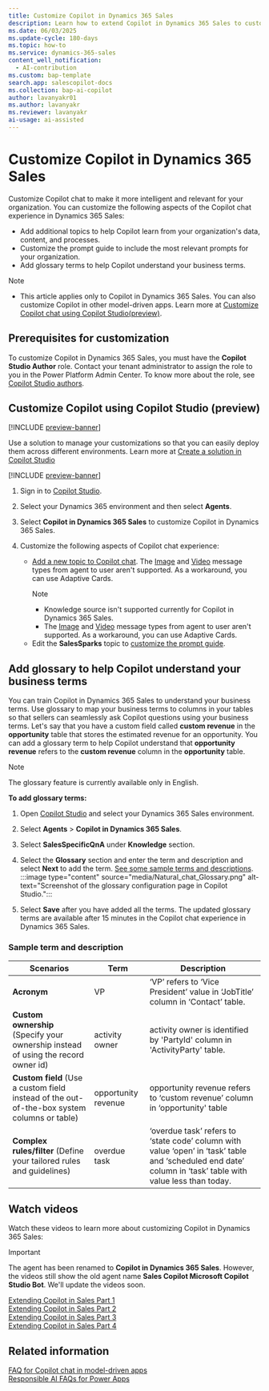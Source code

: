 ```yaml
---
title: Customize Copilot in Dynamics 365 Sales
description: Learn how to extend Copilot in Dynamics 365 Sales to customize the welcome message, add prompts, and the prompt guide.
ms.date: 06/03/2025
ms.update-cycle: 180-days
ms.topic: how-to
ms.service: dynamics-365-sales
content_well_notification:
  - AI-contribution
ms.custom: bap-template
search.app: salescopilot-docs
ms.collection: bap-ai-copilot
author: lavanyakr01
ms.author: lavanyakr
ms.reviewer: lavanyakr
ai-usage: ai-assisted
---
```


# Customize Copilot in Dynamics 365 Sales

Customize Copilot chat to make it more intelligent and relevant for your organization. You can customize the following aspects of the Copilot chat experience in Dynamics 365 Sales:

- Add additional topics to help Copilot learn from your organization's data, content, and processes.
- Customize the prompt guide to include the most relevant prompts for your organization.
- Add glossary terms to help Copilot understand your business terms.

> [!NOTE]
>- This article applies only to Copilot in Dynamics 365 Sales. You can also customize Copilot in other model-driven apps. Learn more at [Customize Copilot chat using Copilot Studio(preview)](/power-apps/maker/model-driven-apps/customize-copilot-chat).

## Prerequisites for customization

To customize Copilot in Dynamics 365 Sales, you must have the **Copilot Studio Author** role. Contact your tenant administrator to assign the role to you in the Power Platform Admin Center. To know more about the role, see [Copilot Studio authors](/microsoft-copilot-studio/billing-licensing#copilot-studio-authors).  


## Customize Copilot using Copilot Studio (preview)

[!INCLUDE [preview-banner](~/../shared-content/shared/preview-includes/preview-banner-section.md)]

Use a solution to manage your customizations so that you can easily deploy them across different environments. Learn more at [Create a solution in Copilot Studio](/microsoft-copilot-studio/authoring-solutions-overview)

[!INCLUDE [preview-banner](~/../shared-content/shared/preview-includes/preview-note-d365.md)]

1. Sign in to [Copilot Studio](https://copilotstudio.microsoft.com/).
1. Select your Dynamics 365 environment and then select **Agents**.
1. Select **Copilot in Dynamics 365 Sales** to customize Copilot in Dynamics 365 Sales.
1. Customize the following aspects of Copilot chat experience:

    - [Add a new topic to Copilot chat](/power-apps/maker/model-driven-apps/customize-copilot-chat#add-new-topic-to-copilot-chat). The [Image](/microsoft-copilot-studio/authoring-send-message#add-an-image) and [Video](/microsoft-copilot-studio/authoring-send-message#add-an-image) message types from agent to user aren't supported. As a workaround, you can use Adaptive Cards.
      > [!NOTE]
      >- Knowledge source isn't supported currently for Copilot in Dynamics 365 Sales.
      >- The [Image](/microsoft-copilot-studio/authoring-send-message#add-an-image) and [Video](/microsoft-copilot-studio/authoring-send-message#add-an-image) message types from agent to user aren't supported. As a workaround, you can use Adaptive Cards.
    - Edit the **SalesSparks** topic to [customize the prompt guide](/power-apps/maker/model-driven-apps/customize-copilot-chat#prompt-guide-customizations).

<a name="add-glossary"></a>

## Add glossary to help Copilot understand your business terms

You can train Copilot in Dynamics 365 Sales to understand your business terms. Use glossary to map your business terms to columns in your tables so that sellers can seamlessly ask Copilot questions using your business terms. Let's say that you have a custom field called **custom revenue** in the **opportunity** table that stores the estimated revenue for an opportunity. You can add a glossary term to help Copilot understand that **opportunity revenue** refers to the **custom revenue** column in the **opportunity** table.

> [!NOTE]
> The glossary feature is currently available only in English.

**To add glossary terms:**

1. Open [Copilot Studio](https://copilotstudio.microsoft.com) and select your Dynamics 365 Sales environment.

1. Select **Agents** > **Copilot in Dynamics 365 Sales**.
1. Select **SalesSpecificQnA** under **Knowledge** section.
1. Select the **Glossary** section and enter the term and description and select **Next** to add the term. [See some sample terms and descriptions](#sample-term-and-description).
   :::image type="content" source="media/Natural_chat_Glossary.png" alt-text="Screenshot of the glossary configuration page in Copilot Studio.":::
1. Select **Save** after you have added all the terms.
   The updated glossary terms are available after 15 minutes in the Copilot chat experience in Dynamics 365 Sales.

### Sample term and description

| Scenarios  | Term  | Description |
|-----------------------|---------|-----------------------|
| **Acronym** | VP | ‘VP’ refers to ‘Vice President’ value in ‘JobTitle’ column in ‘Contact’ table. |
| **Custom ownership** (Specify your ownership instead of using the record owner id) | activity owner  | activity owner is identified by 'PartyId' column in 'ActivityParty' table.  |
| **Custom field** (Use a custom field instead of the out-of-the-box system columns or table) | opportunity revenue  | opportunity revenue refers to ‘custom revenue’ column in ‘opportunity' table  |
| **Complex rules/filter** (Define your tailored rules and guidelines) | overdue task  | ‘overdue task’ refers to ‘state code’ column with value ‘open’ in ‘task’ table and ‘scheduled end date’ column in ‘task’ table with value less than today.  |

## Watch videos

Watch these videos to learn more about customizing Copilot in Dynamics 365 Sales:

> [!IMPORTANT]
> The agent has been renamed to **Copilot in Dynamics 365 Sales**. However, the videos still show the old agent name **Sales Copilot Microsoft Copilot Studio Bot**. We'll update the videos soon.

[Extending Copilot in Sales Part 1](https://www.youtube.com/watch?v=638gZ8yLCIc&t=1s)  
[Extending Copilot in Sales Part 2](https://www.youtube.com/watch?v=4u9h0OBFOiA&t=7s)  
[Extending Copilot in Sales Part 3](https://www.youtube.com/watch?v=gTaQaZ8XxJk&t=1s)   
[Extending Copilot in Sales Part 4](https://www.youtube.com/watch?v=PxUP8NLbtEY) 


## Related information

[FAQ for Copilot chat in model-driven apps](/power-apps/maker/common/faqs-copilot-model-driven-app)  
[Responsible AI FAQs for Power Apps](/power-apps/maker/common/responsible-ai-overview)  
